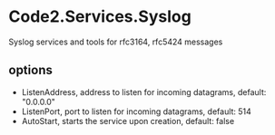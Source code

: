 # Code2.Services.Syslog
Syslog services and tools for rfc3164, rfc5424 messages

## options
- ListenAddress, address to listen for incoming datagrams, default: "0.0.0.0"
- ListenPort, port to listen for incoming datagrams, default:  514
- AutoStart, starts the service upon creation, default: false